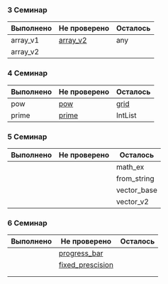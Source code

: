 

### 3 Семинар

| Выполнено | Не проверено | Осталось |
|-----------|--------------|----------|
| array_v1  | [array_v2](https://github.com/Masvelll/Sems/blob/master/les3/array.cpp)     | any      |
| array_v2  |              |          |

### 4 Семинар

| Выполнено | Не проверено | Осталось |
|-----------|--------------|----------|
| pow       | [pow](https://github.com/Masvelll/Sems/blob/master/les4/pow.cpp)          | [grid](https://github.com/Masvelll/Sems/blob/master/les4/grid.cpp)     |
| prime     | [prime](https://github.com/Masvelll/Sems/blob/master/les4/prime.cpp)        | IntList  |

### 5 Семинар

| Выполнено | Не проверено | Осталось    |
|-----------|--------------|-------------|
|           |              | math_ex     |
|           |              | from_string |
|           |              | vector_base |
|           |              | vector_v2   |

### 6 Семинар

| Выполнено | Не проверено | Осталось    |
|-----------|--------------|-------------|
|           |[progress_bar](https://github.com/Masvelll/Sems/blob/master/les6/progress_bar.cpp)     |     |
|           |[fixed_prescision](https://github.com/Masvelll/Sems/blob/master/les6/fixed_precision.cpp)              |  |
|           |              |  |
|           |              |  |